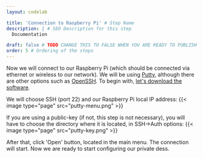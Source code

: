 ```yaml
---
layout: codelab

title: 'Connection to Raspberry Pi' # Step Name
description: | # SEO Description for this step
  Documentation

draft: false # TODO CHANGE THIS TO FALSE WHEN YOU ARE READY TO PUBLISH THE PAGE
order: 5 # Ordering of the steps
---
```


Now we will connect to our Raspberry Pi (which should be connected via ethernet or wireless to our network). We will be using [Putty](https://www.putty.org/), although there are other options such as [OpenSSH](https://www.openssh.com/). To begin with, [let's download the software](https://www.chiark.greenend.org.uk/~sgtatham/putty/latest.html).


We will choose SSH (port 22) and our Raspberry Pi local IP address:
{{< image type="page" src="putty-menu.png" >}}


If you are using a public-key (if not, this step is not necessary), you will have to choose the directory where it is located, in SSH->Auth options:
{{< image type="page" src="putty-key.png" >}}

After that, click 'Open' button, located in the main menu. The connection will start. Now we are ready to start configuring our private dess.